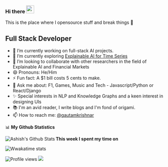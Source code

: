### Hi there <a href="https://www.gautamkrishnar.com/"><img src="https://media.giphy.com/media/hvRJCLFzcasrR4ia7z/giphy.gif" width="25px"></a>
This is the place where I opensource stuff and break things :rofl:
## Full Stack Developer 

- 🔭 I’m currently working on full-stack AI projects.
- 🌱 I’m currently exploring [Explainable AI for Time Series](https://www.ijcai.org/Proceedings/2019/932)
- 👯 I’m looking to collaborate with other researchers in the field of Explainable AI and Financial Markets
- 😄 Pronouns: He/Him
- ⚡ Fun fact: A $1 bill costs 5 cents to make.
- 💬 Ask me about: F1, Games, Music and Tech - Javascript/Python or React/Django
- ✨ Special interests in NLP and Knowledge Graphs and a keen interest in designing UIs
- 📚 I'm an avid reader, I write blogs and I'm fond of origami.
- 📫 How to reach me: [@gautamkrishnar](https://twitter.com/avsalunkhe98)

📊 **My Github Statistics**

<img align="left" alt="Ashish's Github Stats" src="https://github-readme-stats.vercel.app/api?username=ashishsalunkhe&show_icons=true&hide_border=true"/>

**This week I spent my time on**

![Wwakatime stats](https://github-readme-stats-taupe-two.vercel.app/api/wakatime?username=ashishsalunkhe&hide_title=true&hide_border=true&langs_count=5)


![Profile views](https://gpvc.arturio.dev/ashishsalunkhe)  <img src="https://img.shields.io/github/followers/ashishsalunkhe?label=Follow" style=" float:left, margin-right:10px" />


<img src='https://profile-counter.glitch.me/ashishsalunkhe/count.svg' width='0px'>
